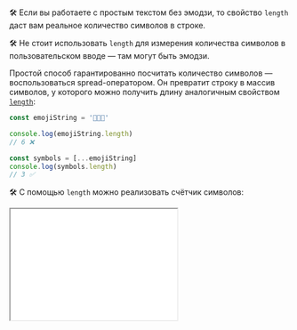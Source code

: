🛠 Если вы работаете с простым текстом без эмодзи, то свойство `length` даст вам реальное количество символов в строке.

🛠 Не стоит использовать `length` для измерения количества символов в пользовательском вводе — там могут быть эмодзи.

Простой способ гарантированно посчитать количество символов — воспользоваться spread-оператором. Он превратит строку в массив символов, у которого можно получить длину аналогичным свойством [`length`](/js/array-length):

```js
const emojiString = '🙈🙉🙊'

console.log(emojiString.length)
// 6 ❌

const symbols = [...emojiString]
console.log(symbols.length)
// 3 ✅
```

🛠️ С помощью `length` можно реализовать счётчик символов:

<iframe title="String — свойство length — Дока" src="../demos/counter" height="200"></iframe>

